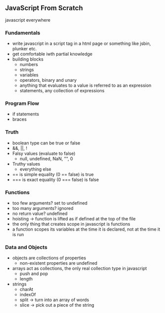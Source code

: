 ## JavaScript From Scratch
javascript everywhere

### Fundamentals
* write javascript in a script tag in a html page or something like jsbin, plunker etc.
* get comfortable iwth partial knowledge
* building blocks
  * numbers
  * strings
  * variables
  * operators, binary and unary
  * anything that evaluates to a value is referred to as an expression
  * statements, any collection of expressions

### Program Flow

* if statements
* braces 

### Truth
* boolean type can be true or false
* &&, ||, !
* Falsy values (evaluate to false)
  *  null, undefined, NaN, "", 0
* Truthy values
  * everything else
* == is simple equality (0 == false) is true
* === is exact equality (0 === false) is false

### Functions
* too few arguments? set to undefined
* too many arguments? ignored
* no return value? undefined
* hoisting -> function is lifted as if defined at the top of the file
* the only thing that creates scope in javascript is functions
* a function scopes its variables at the time it is declared, not at the time it is run

### Data and Objects
* objects are collections of properties
  * non-existent properties are undefined
* arrays act as collections, the only real collection type in javascript
  * push and pop
  * length
* strings
  * charAt
  * indexOf
  * split -> turn into an array of words
  * slice -> pick out a piece of the string
